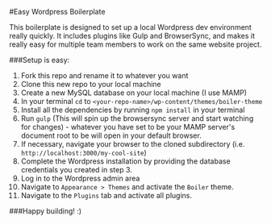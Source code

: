 #Easy Wordpress Boilerplate

This boilerplate is designed to set up a local Wordpress dev environment really quickly. It includes plugins like Gulp and BrowserSync, and makes it really easy for multiple team members to work on the same website project.

###Setup is easy:

1. Fork this repo and rename it to whatever you want
2. Clone this new repo to your local machine
3. Create a new MySQL database on your local machine (I use MAMP)
4. In your terminal `cd` to `<your-repo-name>/wp-content/themes/boiler-theme`
5. Install all the dependencies by running `npm install` in your terminal
6. Run `gulp` (This will spin up the browsersync server and start watching for changes) - whatever you have set to be your MAMP server's document root to be will open in your default browser.
7. If necessary, navigate your browser to the cloned subdirectory (i.e. `http://localhost:3000/my-cool-site`)
8. Complete the Wordpress installation by providing the database credentials you created in step 3.
9. Log in to the Wordpress admin area
10. Navigate to `Appearance > Themes` and activate the `Boiler` theme.
11. Navigate to the `Plugins` tab and activate all plugins.

###Happy building! :)
